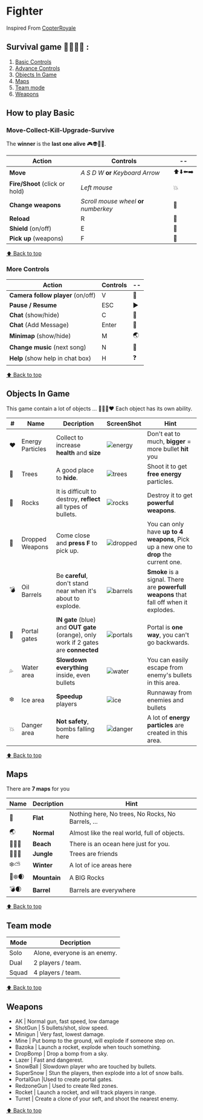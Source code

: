 # Fighter

Inspired From [CopterRoyale](https://www.coolmathgames.com/0-copter-royale)
 
## Survival game :gun::runner::skull::musical_note: :

 1. [Basic Controls](#move-collect-kill-upgrade-survive)
 2.  [Advance Controls](#more-controls)
 3. [Objects In Game](#objects-in-game)
 4. [Maps](#maps)
 5. [Team mode](#team-mode)
 6. [Weapons](#weapons)


## How to play  Basic

### Move-Collect-Kill-Upgrade-Survive 
The **winner** is the **last one alive** :video_game::alien::sparkling_heart::collision:.
 
| **Action** | **Controls** | -- |
|--|--|--|
| **Move** | *A S D W* **or** *Keyboard Arrow*  | :arrow_up::arrow_down::arrow_left::arrow_right: |
| **Fire/Shoot** (click or hold)| *Left mouse* | :boom:  |
| **Change weapons** | *Scroll mouse wheel* **or** *numberkey* | :gun: |
| **Reload** | R | :arrows_counterclockwise: |
| **Shield** (on/off) | E | :radio_button: |
| **Pick up** (weapons)| F | :large_blue_diamond: |

[:arrow_up: Back to top](#gungame2)

### More Controls
| **Action** | **Controls** | -- |
|--|--|--|
| **Camera follow player** (on/off) | V | :cinema: |
| **Pause / Resume**| ESC | :arrow_forward: |
|**Chat** (show/hide)| C | :door: |
|**Chat** (Add Message)| Enter | :speech_balloon: |
|**Minimap** (show/hide)| M | :earth_asia: |
|**Change music** (next song)| N | :musical_note: |
|**Help** (show help in chat box)| H | :question: |

[:arrow_up: Back to top](#gungame2)

## Objects In Game
This game contain a lot of objects ... :deciduous_tree::volcano::gem::heart: Each object has its own ability.

| # |Name | Decription |ScreenShot | Hint
|--|--|--|--|--|
|:heart:| Energy Particles | Collect to increase **health** and **size**|![energy](screenshots/energyParticles.png) | Don't eat to much, **bigger** = more bullet **hit** you|
|:deciduous_tree:| Trees | A good place to **hide**. | ![trees](screenshots/trees.png) | Shoot it to get **free energy** particles. |
|:moyai:| Rocks | It is difficult to destroy, **reflect** all types of bullets. | ![rocks](screenshots/rocks.png) | Destroy it to get **powerful weapons**.
|:gun:| Dropped Weapons | Come close and **press F** to pick up. |![dropped](screenshots/droppedWeapons.png) | You can only have **up to 4 weapons**, Pick up a new one to **drop** the current one.
|:bomb:| Oil Barrels | Be **careful**, don't stand near when it's about to explode. | ![barrels](screenshots/barrels.png) | **Smoke** is a signal. There are **powerfull weapons** that fall off when it explodes. 
|:milky_way:| Portal gates | **IN gate** (blue) and **OUT gate** (orange), only work if 2 gates are **connected** | ![portals](screenshots/portals.png) | Portal is **one way**, you can't go backwards. |
|:sweat_drops:| Water area | **Slowdown everything** inside, even bullets | ![water](screenshots/waterAreas.png) | You can easily escape from enemy's bullets in this area. |
|:snowflake:| Ice area | **Speedup** players | ![ice](screenshots/iceAreas.png) | Runnaway from enemies and bullets |
|:collision:| Danger area | **Not safety**, bombs falling here | ![danger](screenshots/boomAreas.png) | A lot of **energy particles** are created in this area.

[:arrow_up: Back to top](#gungame2)

## Maps
There are **7  maps**  for you

|Name| Decription | Hint |
|--|--|--|
|:black_square_button:| **Flat** | Nothing here, No trees, No Rocks, No Barrels, ... | Best performance !|
| :earth_asia: | **Normal** | Almost like the real world, full of objects. | The most beautiful scene. |
| :ocean::palm_tree::sun_with_face:| **Beach** | There is an ocean here just for you. | Let's swim... |
|:evergreen_tree::deciduous_tree::waxing_crescent_moon:| **Jungle** | Trees are friends | Hide and fight, shoot trees to get **free energy**. |
|:snowflake::partly_sunny:| **Winter** | A lot of ice areas here | Let's Skating. |
|:volcano::snowflake::waxing_crescent_moon:| **Mountain** | A BIG Rocks | Be careful with **reflection** effects. |
|:bomb::waxing_crescent_moon:| **Barrel** | Barrels are everywhere | **Destroy** all and pick up your **strongest weapons**!! |

[:arrow_up: Back to top](#Fighter)

## Team mode

|Mode| Decription |
|--|--|
| Solo | Alone, everyone is an enemy.
| Dual | 2 players / team.
| Squad | 4 players / team.

[:arrow_up: Back to top](#Fighter)

## Weapons

- AK | Normal gun, fast speed, low damage
- ShotGun | 5 bullets/shot, slow speed. 
- Minigun | Very fast, lowest damage.
- Mine | Put bomp to the ground, will explode if someone step on.
- Bazoka | Launch a rocket, explode when touch something.
- DropBomp | Drop a bomp from a sky.
- Lazer | Fast and dangerest.
- SnowBall | Slowdown player who are touched by bullets.
- SuperSnow | Stun the players, then explode into a lot of snow balls.
- PortalGun |Used to create portal gates.
- RedzoneGun | Used to create Red zones.
- Rocket | Launch a rocket, and will track players in range.
- Turret | Create a clone of your seft, and shoot the nearest enemy.

[:arrow_up: Back to top](#Fighter)

